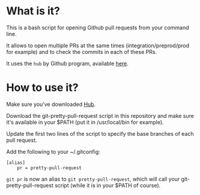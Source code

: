 # What is it?

This is a bash script for opening Github pull requests from your command line.

It allows to open multiple PRs at the same times (integration/preprod/prod for example) and to check the commits in each of these PRs.

It uses the `hub` by Github program, available [here](https://hub.github.com/).

# How to use it?

Make sure you've downloaded [Hub](https://hub.github.com/).

Download the git-pretty-pull-request script in this repository and make sure it's available in your $PATH (put it in /usr/local/bin for example).

Update the first two lines of the script to specify the base branches of each pull request.

Add the following to your ~/.gitconfig:

```
[alias]
    pr = pretty-pull-request
```

`git pr` is now an alias to `git pretty-pull-request`, which will call your git-pretty-pull-request script (while it is in your $PATH of course).
